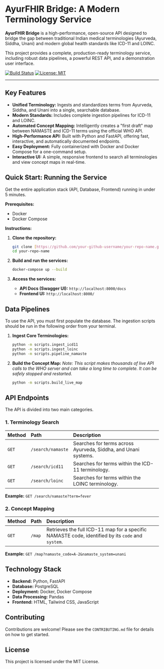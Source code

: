 # AyurFHIR Bridge: A Modern Terminology Service

**AyurFHIR Bridge** is a high-performance, open-source API designed to bridge the gap between traditional Indian medical terminologies (Ayurveda, Siddha, Unani) and modern global health standards like ICD-11 and LOINC.

This project provides a complete, production-ready terminology service, including robust data pipelines, a powerful REST API, and a demonstration user interface.

[![Build Status](https://img.shields.io/github/actions/workflow/status/your-github-username/your-repo-name/main.yml?branch=main)](https://github.com/your-github-username/your-repo-name/actions)
[![License: MIT](https://img.shields.io/badge/License-MIT-yellow.svg)](https://opensource.org/licenses/MIT)

---

## Key Features

* **Unified Terminology:** Ingests and standardizes terms from Ayurveda, Siddha, and Unani into a single, searchable database.
* **Modern Standards:** Includes complete ingestion pipelines for ICD-11 and LOINC.
* **Automated Concept Mapping:** Intelligently creates a "first draft" map between NAMASTE and ICD-11 terms using the official WHO API.
* **High-Performance API:** Built with Python and FastAPI, offering fast, interactive, and automatically documented endpoints.
* **Easy Deployment:** Fully containerized with Docker and Docker Compose for a one-command setup.
* **Interactive UI:** A simple, responsive frontend to search all terminologies and view concept maps in real-time.

## Quick Start: Running the Service

Get the entire application stack (API, Database, Frontend) running in under 5 minutes.

**Prerequisites:**
* Docker
* Docker Compose

**Instructions:**

1.  **Clone the repository:**
    ```bash
    git clone [https://github.com/your-github-username/your-repo-name.git](https://github.com/your-github-username/your-repo-name.git)
    cd your-repo-name
    ```

2.  **Build and run the services:**
    ```bash
    docker-compose up --build
    ```

3.  **Access the services:**
    * **API Docs (Swagger UI):** `http://localhost:8000/docs`
    * **Frontend UI:** `http://localhost:8000/`

## Data Pipelines

To use the API, you must first populate the database. The ingestion scripts should be run in the following order from your terminal.

1.  **Ingest Core Terminologies:**
    ```bash
    python -m scripts.ingest_icd11
    python -m scripts.ingest_loinc
    python -m scripts.pipeline_namaste
    ```

2.  **Build the Concept Map:**
    *Note: This script makes thousands of live API calls to the WHO server and can take a long time to complete. It can be safely stopped and restarted.*
    ```bash
    python -m scripts.build_live_map
    ```

## API Endpoints

The API is divided into two main categories.

### 1. Terminology Search

| Method | Path              | Description                                                  |
| :----- | :---------------- | :----------------------------------------------------------- |
| `GET`  | `/search/namaste` | Searches for terms across Ayurveda, Siddha, and Unani systems. |
| `GET`  | `/search/icd11`   | Searches for terms within the ICD-11 terminology.            |
| `GET`  | `/search/loinc`   | Searches for terms within the LOINC terminology.             |

**Example:** `GET /search/namaste?term=fever`

### 2. Concept Mapping

| Method | Path   | Description                                                                                              |
| :----- | :----- | :------------------------------------------------------------------------------------------------------- |
| `GET`  | `/map` | Retrieves the full ICD-11 map for a specific NAMASTE code, identified by its `code` and `system`. |

**Example:** `GET /map?namaste_code=A-2&namaste_system=unani`

## Technology Stack

* **Backend:** Python, FastAPI
* **Database:** PostgreSQL
* **Deployment:** Docker, Docker Compose
* **Data Processing:** Pandas
* **Frontend:** HTML, Tailwind CSS, JavaScript

## Contributing

Contributions are welcome! Please see the `CONTRIBUTING.md` file for details on how to get started.

## License

This project is licensed under the MIT License.